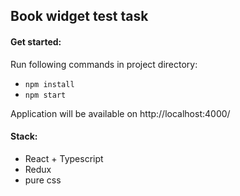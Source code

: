 
## Book widget test task

#### Get started:
Run following commands in project directory:
- `npm install`
- `npm start`

Application will be available on http://localhost:4000/

#### Stack:
- React + Typescript
- Redux
- pure css
